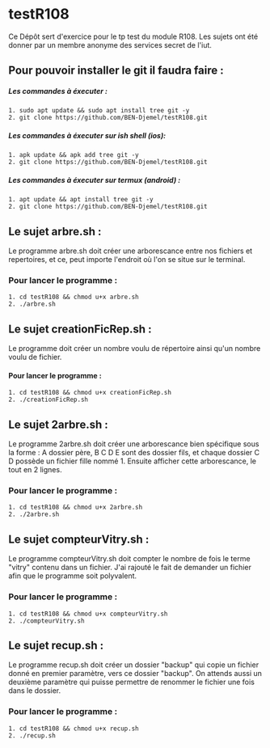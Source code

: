 # testR108

<p>Ce Dépôt sert d'exercice pour le tp test du module R108. Les sujets ont été donner par un membre anonyme des services secret de l'iut.</p>

## Pour pouvoir installer le git il faudra faire :

##### Les commandes à éxecuter : 

```
1. sudo apt update && sudo apt install tree git -y
2. git clone https://github.com/BEN-Djemel/testR108.git
```

##### Les commandes à éxecuter sur ish shell (ios): 

```
1. apk update && apk add tree git -y
2. git clone https://github.com/BEN-Djemel/testR108.git
```
##### Les commandes à éxecuter sur termux (android) : 

```
1. apt update && apt install tree git -y
2. git clone https://github.com/BEN-Djemel/testR108.git
```

## Le sujet arbre.sh :

<p>Le programme arbre.sh doit créer une arborescance entre nos fichiers et repertoires, et ce, peut importe l'endroit où l'on se situe sur le terminal.</p>

### Pour lancer le programme :

```
1. cd testR108 && chmod u+x arbre.sh
2. ./arbre.sh
```

## Le sujet creationFicRep.sh :

<p>Le programme doit créer un nombre voulu de répertoire ainsi qu'un nombre voulu de fichier.</p>

#### Pour lancer le programme : 
```
1. cd testR108 && chmod u+x creationFicRep.sh
2. ./creationFicRep.sh
```

## Le sujet 2arbre.sh :

<p>Le programme 2arbre.sh doit créer une arborescance bien spécifique sous la forme : A dossier père, B C D E sont des dossier fils, et chaque dossier C D possède un fichier fille nommé 1. Ensuite afficher cette arborescance, le tout en 2 lignes.</p>

### Pour lancer le programme :

```
1. cd testR108 && chmod u+x 2arbre.sh
2. ./2arbre.sh
```

## Le sujet compteurVitry.sh :

<p>Le programme compteurVitry.sh doit compter le nombre de fois le terme "vitry" contenu dans un fichier. J'ai rajouté le fait de demander un fichier afin que le programme soit polyvalent.</p>

### Pour lancer le programme :

```
1. cd testR108 && chmod u+x compteurVitry.sh
2. ./compteurVitry.sh
```

## Le sujet recup.sh :

<p>Le programme recup.sh doit créer un dossier "backup" qui copie un fichier donné en premier paramètre, vers ce dossier "backup". On attends aussi un deuxième paramètre qui puisse permettre de renommer le fichier une fois dans le dossier.</p>

### Pour lancer le programme :

```
1. cd testR108 && chmod u+x recup.sh
2. ./recup.sh
```
